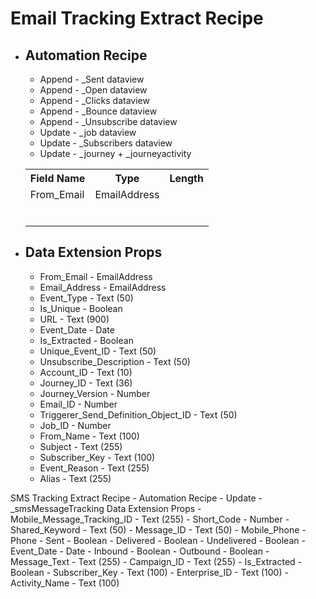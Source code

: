 <h1>Email Tracking Extract Recipe</h1>
    <ul>
        <li><h2>Automation Recipe</h2></li>
        <ul>
            <li>Append - _Sent dataview</li>
            <li>Append - _Open dataview</li>
            <li>Append - _Clicks dataview</li>
            <li>Append - _Bounce dataview</li>
            <li>Append - _Unsubscribe dataview</li>
            <li>Update - _job dataview</li>
            <li>Update - _Subscribers dataview</li>
            <li>Update - _journey + _journeyactivity</li>
        </ul>
        <table>
            <tr>
                <th>Field Name</th>
                <th>Type</th>
                <th>Length</th>
            </tr>
            <tr>
                <td>From_Email</td>
                <td>EmailAddress</td>
                <td></td>
            </tr>
            <tr>
                <td></td>
                <td></td>
                <td></td>
            </tr>
            <tr>
                <td></td>
                <td></td>
                <td></td>
            </tr>
            <tr>
                <td></td>
                <td></td>
                <td></td>
            </tr>
            <tr>
                <td></td>
                <td></td>
                <td></td>
            </tr>
            <tr>
                <td></td>
                <td></td>
                <td></td>
            </tr>
            <tr>
                <td></td>
                <td></td>
                <td></td>
            </tr>
        </table>
        <li><h2>Data Extension Props</h2></li>
        <ul>
            <li>From_Email - EmailAddress</li>
            <li>Email_Address - EmailAddress</li>
            <li>Event_Type - Text (50)</li>
            <li>Is_Unique - Boolean</li>
            <li>URL - Text (900)</li>
            <li>Event_Date - Date </li>
            <li>Is_Extracted - Boolean</li>
            <li>Unique_Event_ID - Text (50) </li>
            <li>Unsubscribe_Description - Text (50)</li>
            <li>Account_ID - Text (10)</li>
            <li>Journey_ID - Text (36)</li>
            <li>Journey_Version - Number </li>
            <li>Email_ID - Number </li>
            <li>Triggerer_Send_Definition_Object_ID - Text (50)</li>
            <li>Job_ID - Number </li>
            <li>From_Name - Text (100)</li>
            <li>Subject - Text (255)</li>
            <li>Subscriber_Key - Text (100)</li>
            <li>Event_Reason - Text (255)</li>
            <li> Alias - Text (255)</li>
        </ul>
    </ul>


SMS Tracking Extract Recipe
    - Automation Recipe
        - Update - _smsMessageTracking
    Data Extension Props 
        - Mobile_Message_Tracking_ID - Text (255)
        - Short_Code - Number 
        - Shared_Keyword - Text (50)
        - Message_ID - Text (50)
        - Mobile_Phone - Phone
        - Sent - Boolean 
        - Delivered - Boolean 
        - Undelivered - Boolean 
        - Event_Date - Date
        - Inbound - Boolean 
        - Outbound - Boolean 
        - Message_Text - Text (255)
        - Campaign_ID - Text (255)
        - Is_Extracted - Boolean 
        - Subscriber_Key - Text (100) 
        - Enterprise_ID - Text (100)
        - Activity_Name - Text (100)
        
    

